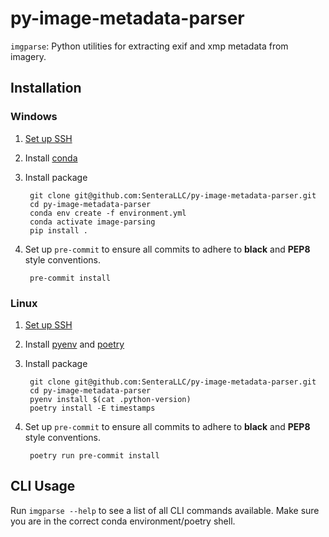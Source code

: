 # py-image-metadata-parser

``imgparse``: Python utilities for extracting exif and xmp metadata from imagery.

## Installation 

### Windows 

1) [Set up SSH](https://github.com/SenteraLLC/install-instructions/blob/master/ssh_setup.md)
2) Install [conda](https://github.com/SenteraLLC/install-instructions/blob/master/conda.md)
3) Install package

        git clone git@github.com:SenteraLLC/py-image-metadata-parser.git
        cd py-image-metadata-parser
        conda env create -f environment.yml
        conda activate image-parsing
        pip install .
   
4) Set up ``pre-commit`` to ensure all commits to adhere to **black** and **PEP8** style conventions.

        pre-commit install
   
### Linux

1) [Set up SSH](https://github.com/SenteraLLC/install-instructions/blob/master/ssh_setup.md)
2) Install [pyenv](https://github.com/SenteraLLC/install-instructions/blob/master/pyenv.md) and [poetry](https://python-poetry.org/docs/#installation)
3) Install package

        git clone git@github.com:SenteraLLC/py-image-metadata-parser.git
        cd py-image-metadata-parser
        pyenv install $(cat .python-version)
        poetry install -E timestamps
        
4) Set up ``pre-commit`` to ensure all commits to adhere to **black** and **PEP8** style conventions.

        poetry run pre-commit install
        
## CLI Usage

Run ``imgparse --help`` to see a list of all CLI commands available.  Make sure you are in the correct conda 
environment/poetry shell.
